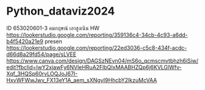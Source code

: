 # Python_dataviz2024
ID 653020601-3 คมกฤษณ์ เลาสูงเนิน
HW
https://lookerstudio.google.com/reporting/359136c4-34cb-4c93-a6dd-b4f5420a21e9
presen
https://lookerstudio.google.com/reporting/22ed3036-c5c8-434f-acdc-d66d8a29fd54/page/sLVEE
https://www.canva.com/design/DAGSzNEvn04/mS6o_qcmscmvtbhzh6iSiw/edit?fbclid=IwY2xjawFy6NVleHRuA2FlbQIxMAABHZQp6j6KVLGlWfv-Xqf_3HQSp60rvLOQJoJ67I-HxvWFWwJwv_FX13eY1A_aem_sXNgyI9HhcbY2IkzuMcVAA
